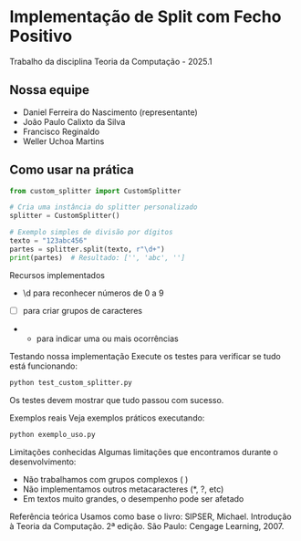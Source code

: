 # Implementação de Split com Fecho Positivo

Trabalho da disciplina Teoria da Computação - 2025.1

## Nossa equipe
- Daniel Ferreira do Nascimento (representante) 
- João Paulo Calixto da Silva  
- Francisco Reginaldo  
- Weller Uchoa Martins  

## Como usar na prática
```python
from custom_splitter import CustomSplitter

# Cria uma instância do splitter personalizado
splitter = CustomSplitter()

# Exemplo simples de divisão por dígitos
texto = "123abc456"
partes = splitter.split(texto, r"\d+")
print(partes)  # Resultado: ['', 'abc', '']
```

Recursos implementados
- \d para reconhecer números de 0 a 9
- [ ] para criar grupos de caracteres
- + para indicar uma ou mais ocorrências

Testando nossa implementação
Execute os testes para verificar se tudo está funcionando:

```bash
python test_custom_splitter.py
```
Os testes devem mostrar que tudo passou com sucesso.

Exemplos reais
Veja exemplos práticos executando:

```bash
python exemplo_uso.py
```

Limitações conhecidas
Algumas limitações que encontramos durante o desenvolvimento:
- Não trabalhamos com grupos complexos ( )
- Não implementamos outros metacaracteres (*, ?, etc)
- Em textos muito grandes, o desempenho pode ser afetado

Referência teórica
Usamos como base o livro:
SIPSER, Michael. Introdução à Teoria da Computação. 2ª edição. São Paulo: Cengage Learning, 2007. 
